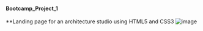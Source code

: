 #### Bootcamp_Project_1
**Landing page for an architecture studio using HTML5 and CSS3
![image](https://user-images.githubusercontent.com/96446933/182415424-2e5b966d-f790-41fa-94a1-ccccaf19ad37.png)



